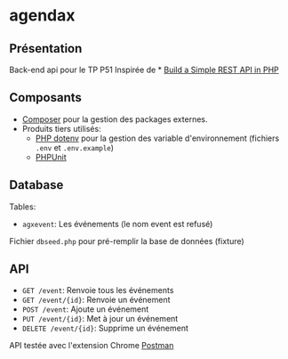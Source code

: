 # agendax

## Présentation

Back-end api pour le TP P51 Inspirée de 
    * [Build a Simple REST API in PHP](https://developer.okta.com/blog/2019/03/08/simple-rest-api-php)

## Composants

* [Composer](https://getcomposer.org/) pour la gestion des packages externes.
* Produits tiers utilisés:
    * [PHP dotenv](https://github.com/vlucas/phpdotenv) pour la gestion des variable d'environnement (fichiers `.env` et `.env.example`)
    * [PHPUnit](https://phpunit.de/getting-started/phpunit-9.html)

## Database

Tables:
* `agxevent`: Les événements (le nom event est refusé)

Fichier `dbseed.php` pour pré-remplir la base de données (fixture)

## API

* `GET /event`: Renvoie tous les événements
* `GET /event/{id}`: Renvoie un événement
* `POST /event`: Ajoute un événement
* `PUT /event/{id}`: Met à jour un événement
* `DELETE /event/{id}`: Supprime un événement

API testée avec l'extension Chrome [Postman](https://chrome.google.com/webstore/detail/postman/fhbjgbiflinjbdggehcddcbncdddomop?hl=fr)